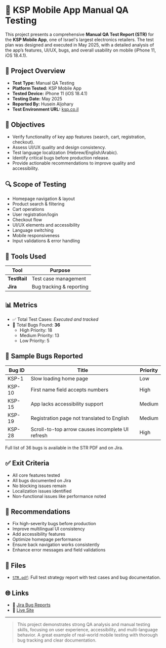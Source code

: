 # 📱 KSP Mobile App Manual QA Testing

This project presents a comprehensive **Manual QA Test Report (STR)** for the **KSP Mobile App**, one of Israel's largest electronics retailers. The test plan was designed and executed in May 2025, with a detailed analysis of the app’s features, UI/UX, bugs, and overall usability on mobile (iPhone 11, iOS 18.4.1).

## 🧪 Project Overview

- **Test Type:** Manual QA Testing
- **Platform Tested:** KSP Mobile App
- **Tested Device:** iPhone 11 (iOS 18.4.1)
- **Testing Date:** May 2025
- **Reported By:** Husein Aljohary
- **Test Environment URL:** [ksp.co.il](https://ksp.co.il/web/)

## 🎯 Objectives

- Verify functionality of key app features (search, cart, registration, checkout).
- Assess UI/UX quality and design consistency.
- Test language localization (Hebrew/English/Arabic).
- Identify critical bugs before production release.
- Provide actionable recommendations to improve quality and accessibility.

## 🔍 Scope of Testing

- Homepage navigation & layout
- Product search & filtering
- Cart operations
- User registration/login
- Checkout flow
- UI/UX elements and accessibility
- Language switching
- Mobile responsiveness
- Input validations & error handling

## 🧰 Tools Used

| Tool     | Purpose                      |
|----------|------------------------------|
| **TestRail** | Test case management         |
| **Jira**     | Bug tracking & reporting     |

## 📊 Metrics

- ✅ Total Test Cases: *Executed and tracked*
- 🐞 Total Bugs Found: **36**
  - High Priority: 18
  - Medium Priority: 13
  - Low Priority: 5

## 🐛 Sample Bugs Reported

| Bug ID | Title                                              | Priority |
|--------|----------------------------------------------------|----------|
| KSP-1  | Slow loading home page                             | Low      |
| KSP-10 | First name field accepts numbers                   | High     |
| KSP-15 | App lacks accessibility support                    | Medium   |
| KSP-19 | Registration page not translated to English        | Medium   |
| KSP-28 | Scroll-to-top arrow causes incomplete UI refresh   | High     |

Full list of 36 bugs is available in the STR PDF and on Jira.

## ✅ Exit Criteria

- All core features tested
- All bugs documented on Jira
- No blocking issues remain
- Localization issues identified
- Non-functional issues like performance noted

## 📌 Recommendations

- Fix high-severity bugs before production
- Improve multilingual UI consistency
- Add accessibility features
- Optimize homepage performance
- Ensure back navigation works consistently
- Enhance error messages and field validations

## 📄 Files

- [`STR.pdf`](./STR.pdf): Full test strategy report with test cases and bug documentation.

## 🌐 Links

- 🔗 [Jira Bug Reports](https://husein390.atlassian.net/browse/KSP-1)
- 🔗 [Live Site](https://ksp.co.il/web/)

---

> This project demonstrates strong QA analysis and manual testing skills, focusing on user experience, accessibility, and multi-language behavior. A great example of real-world mobile testing with thorough bug tracking and clear documentation.
